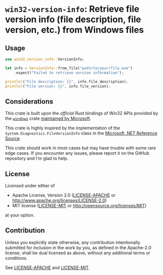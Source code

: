 # `win32-version-info`: Retrieve file version info (file description, file version, etc.) from Windows files

## Usage

```rust
use win32_version_info::VersionInfo;

let info = VersionInfo::from_file("path/to/your/file.exe")
    .expect("Failed to retrieve version information");

println!("File description: {}", info.file_description);
println!("File version: {}", info.file_version);
```

## Considerations

This crate is built upon the *official* Rust bindings of Win32 APIs provided
by the [`windows`](https://crates.io/crates/windows) crate [maintained by
Microsoft](https://github.com/microsoft/windows-rs).

This crate is highly inspired by the implementation of the
`System.Diagnostics.FileVersionInfo` class in the
[Microsoft .NET Reference Source](https://github.com/microsoft/referencesource/blob/master/System/services/monitoring/system/diagnosticts/FileVersionInfo.cs).

This crate should work in most cases but may have trouble with some rare
edge cases. If you encounter any issues, please report it on the GitHub
repository and I'm glad to help.

## License

Licensed under either of

 * Apache License, Version 2.0
   ([LICENSE-APACHE](LICENSE-APACHE) or <http://www.apache.org/licenses/LICENSE-2.0>)
 * MIT license
   ([LICENSE-MIT](LICENSE-MIT) or <http://opensource.org/licenses/MIT>)

at your option.

## Contribution

Unless you explicitly state otherwise, any contribution intentionally submitted
for inclusion in the work by you, as defined in the Apache-2.0 license, shall be
dual licensed as above, without any additional terms or conditions.

See [LICENSE-APACHE](LICENSE-APACHE) and [LICENSE-MIT](LICENSE-MIT).